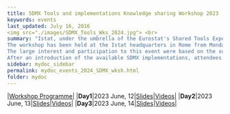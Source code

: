 ```yaml
---
title: SDMX Tools and implementations Knowledge sharing Workshop 2023 
keywords: events
last_updated: July 16, 2016
<img src="./images/SDMX_Tools_Wks_2024.jpg"> <br>
summary: "Istat, under the umbrella of the Eurostat's Shared Tools Expert Group, has organized, with the support of Eurostat, a new knowledge sharing workshop on SDMX tools and implementations.<br> 
The workshop has been held at the Istat headquarters in Rome from Monday 12 June to Wednesday 14 June and contemporarily online.<br> 
The large interest and participation to this event were based on the successful experience achieved in the 2014-2019 workshops in enabling knowledge sharing between current and future SDMX implementers.<br> 
After an introduction of the available SDMX implementations, attendees have been provided with demonstrations and real use-cases, of how the different tools are used within organizations.<br>"
sidebar: mydoc_sidebar
permalink: mydoc_events_2024_SDMX_wksh.html
folder: mydoc
---
```

|[Workshop Programme](./Events/SDMX_Workshop_2023/SDMXWKS_2023_Programme.pdf)|
|**Day1**|2023 June, 12|[Slides](./Events/SDMX_Workshop_2023/SDMXWKS_2023_Slides_Day1.zip)|[Videos](https://drive.google.com/drive/folders/1fhL-RsWEbiXQHOqD-nj5mTJtPRfVqCVR?usp=sharing)|
|**Day2**|2023 June, 13|[Slides](./Events/SDMX_Workshop_2023/SDMXWKS_2023_Slides_Day2.zip)|[Videos](https://drive.google.com/drive/folders/1OxDIExAd13SXb1oxH7dU5YH8_ce-Mv_-?usp=sharing)|
|**Day3**|2023 June, 14|[Slides](./Events/SDMX_Workshop_2023/SDMXWKS_2023_Slides_Day3.zip)|[Videos](https://drive.google.com/drive/folders/1pMfiM-NpWED68tEcHdojCotqomHIgOIn?usp=sharing)|